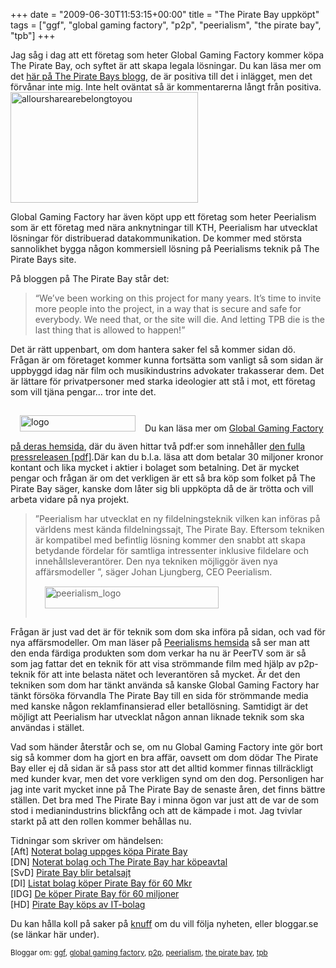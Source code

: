+++
date = "2009-06-30T11:53:15+00:00"
title = "The Pirate Bay uppköpt"
tags = ["ggf", "global gaming factory", "p2p", "peerialism", "the pirate bay", "tpb"]
+++

Jag såg i dag att ett företag som heter Global Gaming Factory kommer köpa The Pirate Bay, och syftet är att skapa legala lösningar. Du kan läsa mer om det [här på The Pirate Bays blogg][1], de är positiva till det i inlägget, men det förvånar inte mig. Inte helt oväntat så är kommentarerna långt från positiva.<img class="alignright size-medium wp-image-699" title="alloursharearebelongtoyou" src="/images/2009/06/alloursharearebelongtoyou-300x177.gif" alt="alloursharearebelongtoyou" width="300" height="177" />

Global Gaming Factory har även köpt upp ett företag som heter Peerialism som är ett företag med nära anknytningar till KTH, Peerialism har utvecklat lösningar för distribuerad datakommunikation. De kommer med största sannolikhet bygga någon kommersiell lösning på Peerialisms teknik på The Pirate Bays site.

På bloggen på The Pirate Bay står det:

> &#8220;We&#8217;ve been working on this project for many years. It&#8217;s time to invite more people into the project, in a way that is secure and safe for everybody. We need that, or the site will die. And letting TPB die is the last thing that is allowed to happen!&#8221;

Det är rätt uppenbart, om dom hantera saker fel så kommer sidan dö. Frågan är om företaget kommer kunna fortsätta som vanligt så som sidan är uppbyggd idag när film och musikindustrins advokater trakasserar dem. Det är lättare för privatpersoner med starka ideologier att stå i mot, ett företag som vill tjäna pengar&#8230; tror inte det.

<img class="size-full wp-image-698 alignleft" style="margin: 15px;" title="logo" src="/images/2009/06/logo.gif" alt="logo" width="185" height="26" />Du kan läsa mer om [Global Gaming Factory på deras hemsida][2], där du även hittar två pdf:er som innehåller [den fulla pressreleasen [pdf]][3].Där kan du b.l.a. läsa att dom betalar 30 miljoner kronor kontant och lika mycket i aktier i bolaget som betalning. Det är mycket pengar och frågan är om det verkligen är ett så bra köp som folket på The Pirate Bay säger, kanske dom låter sig bli uppköpta då de är trötta och vill arbeta vidare på nya projekt.

> ”Peerialism har utvecklat en ny fildelningsteknik vilken kan införas på världens mest kända fildelningssajt, The Pirate Bay. Eftersom tekniken är kompatibel med befintlig lösning kommer den snabbt att skapa betydande fördelar för samtliga intressenter inklusive fildelare och innehållsleverantörer. Den nya tekniken möjliggör även nya affärsmodeller ”, säger Johan Ljungberg, CEO Peerialism.<img class="alignright size-full wp-image-697" style="margin: 15px;" title="peerialism_logo" src="/images/2009/06/peerialism_logo.png" alt="peerialism_logo" width="278" height="35" />

Frågan är just vad det är för teknik som dom ska införa på sidan, och vad för nya affärsmodeller. Om man läser på [Peerialisms hemsida][4] så ser man att den enda färdiga produkten som dom verkar ha nu är PeerTV som är så som jag fattar det en teknik för att visa strömmande film med hjälp av p2p-teknik för att inte belasta nätet och leverantören så mycket. Är det den tekniken som dom har tänkt använda så kanske Global Gaming Factory har tänkt försöka förvandla The Pirate Bay till en sida för strömmande media med kanske någon reklamfinansierad eller betallösning. Samtidigt är det möjligt att Peerialism har utvecklat någon annan liknade teknik som ska användas i stället.

Vad som händer återstår och se, om nu Global Gaming Factory inte gör bort sig så kommer dom ha gjort en bra affär, oavsett om dom dödar The Pirate Bay eller ej då sidan är så pass stor att det alltid kommer finnas tillräckligt med kunder kvar, men det vore verkligen synd om den dog. Personligen har jag inte varit mycket inne på The Pirate Bay de senaste åren, det finns bättre ställen. Det bra med The Pirate Bay i minna ögon var just att de var de som stod i medianindustrins blickfång och att de kämpade i mot. Jag tvivlar starkt på att den rollen kommer behållas nu.

Tidningar som skriver om händelsen:  
[Aft] [Noterat bolag uppges köpa Pirate Bay][5]  
[DN] [Noterat bolag och The Pirate Bay har köpeavtal][6]  
[SvD] [Pirate Bay blir betalsajt][7]  
[DI] [Listat bolag köper Pirate Bay för 60 Mkr][8]  
[IDG] [De köper Pirate Bay för 60 miljoner][9]  
[HD] [Pirate Bay köps av IT-bolag][10]

Du kan hålla koll på saker på [knuff][11] om du vill följa nyheten, eller bloggar.se (se länkar här under).

<small> <p class='technorati-tags'>
  Bloggar om: <a class='technorati-link' href='http://bloggar.se/om/ggf' rel='tag' target='_self'>ggf</a>, <a class='technorati-link' href='http://bloggar.se/om/global+gaming+factory' rel='tag' target='_self'>global gaming factory</a>, <a class='technorati-link' href='http://bloggar.se/om/p2p' rel='tag' target='_self'>p2p</a>, <a class='technorati-link' href='http://bloggar.se/om/peerialism' rel='tag' target='_self'>peerialism</a>, <a class='technorati-link' href='http://bloggar.se/om/the+pirate+bay' rel='tag' target='_self'>the pirate bay</a>, <a class='technorati-link' href='http://bloggar.se/om/tpb' rel='tag' target='_self'>tpb</a>
</p></small>

 [1]: http://thepiratebay.org/blog/164
 [2]: http://www.globalgamingfactory.com/
 [3]: http://www.globalgamingfactory.com/pressrelease-090630-sv.pdf
 [4]: http://www.peerialism.com
 [5]: http://aftonbladet.se/nyheter/article5449732.ab
 [6]: http://www.dn.se/ekonomi/noterat-bolag-och-the-pirate-bay-har-kopeavtal-1.901267
 [7]: http://www.svd.se/naringsliv/nyheter/artikel_3138745.svd
 [8]: http://di.se/Nyheter/?page=/Avdelningar/Artikel.aspx%3FArticleID%3D2009630343286
 [9]: http://www.idg.se/2.1085/1.237980/de-koper-pirate-bay-for-60-miljoner
 [10]: http://hd.se/ekonomi/2009/06/30/noterat-bolag-uppges-koepa-pirate/
 [11]: http://knuff.se/u/6f5d1d
